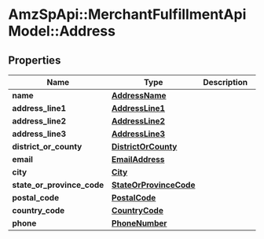 # AmzSpApi::MerchantFulfillmentApiModel::Address

## Properties
Name | Type | Description | Notes
------------ | ------------- | ------------- | -------------
**name** | [**AddressName**](AddressName.md) |  | 
**address_line1** | [**AddressLine1**](AddressLine1.md) |  | 
**address_line2** | [**AddressLine2**](AddressLine2.md) |  | [optional] 
**address_line3** | [**AddressLine3**](AddressLine3.md) |  | [optional] 
**district_or_county** | [**DistrictOrCounty**](DistrictOrCounty.md) |  | [optional] 
**email** | [**EmailAddress**](EmailAddress.md) |  | 
**city** | [**City**](City.md) |  | 
**state_or_province_code** | [**StateOrProvinceCode**](StateOrProvinceCode.md) |  | [optional] 
**postal_code** | [**PostalCode**](PostalCode.md) |  | 
**country_code** | [**CountryCode**](CountryCode.md) |  | 
**phone** | [**PhoneNumber**](PhoneNumber.md) |  | 

